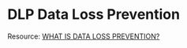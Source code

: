 # DLP Data Loss Prevention

Resource: [WHAT IS DATA LOSS PREVENTION?](https://digitalguardian.com/blog/what-data-loss-prevention-dlp-definition-data-loss-prevention)